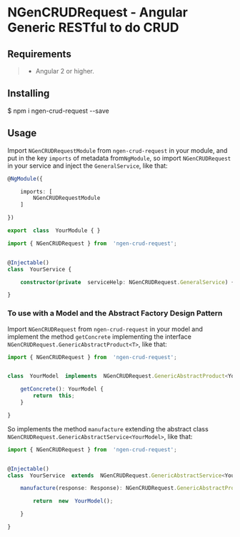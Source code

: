 
# NGenCRUDRequest - Angular Generic RESTful to do CRUD

## Requirements

>- Angular 2 or higher.

## Installing

$ npm i ngen-crud-request --save

## Usage

Import ```NGenCRUDRequestModule``` from ```ngen-crud-request``` in your module, and put in the key ```imports``` of metadata from```NgModule```, so import ```NGenCRUDRequest``` in your service and inject the ```GeneralService```, like that:


```typescript
@NgModule({

    imports: [
        NGenCRUDRequestModule
    ]

})

export  class  YourModule { }
```

```typescript
import { NGenCRUDRequest } from  'ngen-crud-request';


@Injectable()
class  YourService {

    constructor(private  serviceHelp: NGenCRUDRequest.GeneralService) { }

}
```

  

### To use with a Model and the Abstract Factory Design Pattern

Import ```NGenCRUDRequest``` from ```ngen-crud-request``` in your model and implement the method ```getConcrete``` implementing the interface ```NGenCRUDRequest.GenericAbstractProduct<T>```, like that:

```typescript
import { NGenCRUDRequest } from  'ngen-crud-request';


class  YourModel  implements  NGenCRUDRequest.GenericAbstractProduct<YourModel> {

    getConcrete(): YourModel {
        return  this;
    }

}
```

So implements the method ```manufacture``` extending the abstract class ```NGenCRUDRequest.GenericAbstractService<YourModel>```, like that:

```typescript
import { NGenCRUDRequest } from  'ngen-crud-request';


@Injectable()
class  YourService  extends  NGenCRUDRequest.GenericAbstractService<YourModel> {

    manufacture(response: Response): NGenCRUDRequest.GenericAbstractProduct<YourModel> {

        return  new  YourModel();

    }

}
```

